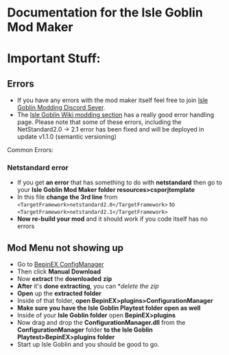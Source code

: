 # Documentation for the Isle Goblin Mod Maker

# Important Stuff:

## Errors

* If you have any errors with the mod maker itself feel free to join [Isle Goblin Modding Discord Sever](https://discord.gg/vKy7YHPMmx).
* The [Isle Goblin Wiki modding section](https://islegoblin.wiki/wiki/Modding_for_Isle_Goblin#Errors) has a really good error handling page. Please note that some of these errors, including the NetStandard2.0 -> 2.1 error has been fixed and will be deployed in update v1.1.0 (semantic versioning)

Common Errors:

### Netstandard error

* If you get **an error** that has something to do with **netstandard** then go to your **Isle Goblin Mod Maker folder resources>csporjtemplate**
* In this file **change the 3rd line** from `<TargetFramework>netstandard2.0</TargetFramework>` to `<TargetFramework>netstandard2.1</TargetFramework>`
* **Now re-build your mod** and it should work if you code itself has no errors

## Mod Menu not showing up

* Go to [BepinEX ConfigManager](https://thunderstore.io/c/valheim/p/Azumatt/Official_BepInEx_ConfigurationManager/)
* Then click **Manual Download**
* Now **extract** the **downloaded** **zip**
* **After** it's **done extracting**, you can **delete the zip*
* **Open** up the **extracted folder**
* Inside of that folder, **open BepinEX>plugins>ConfigurationManager**
* **Make sure you have the Isle Goblin Playtest folder open as well**
* Inside of your **Isle Goblin folder** open **BepinEX>plugins**
* Now drag and drop the **ConfigurationManager.dll** from the **ConfigurationManager** folder **to the Isle Goblin Playtest>BepinEX>plugins folder**
* Start up Isle Goblin and you should be good to go.
